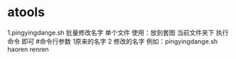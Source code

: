 # atools
1.pingyingdange.sh  批量修改名字 单个文件
使用：放到套图 当前文件夹下 执行命令 即可
#命令行参数 1原来的名字 2 修改的名字
例如：pingyingdange.sh haoren renren

